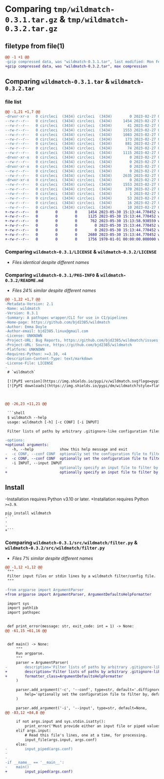 # Comparing `tmp/wildmatch-0.3.1.tar.gz` & `tmp/wildmatch-0.3.2.tar.gz`

## filetype from file(1)

```diff
@@ -1 +1 @@
-gzip compressed data, was "wildmatch-0.3.1.tar", last modified: Mon Feb 27 03:35:56 2023, max compression
+gzip compressed data, was "wildmatch-0.3.2.tar", max compression
```

## Comparing `wildmatch-0.3.1.tar` & `wildmatch-0.3.2.tar`

### file list

```diff
@@ -1,21 +1,7 @@
-drwxr-xr-x   0 circleci  (3434) circleci  (3434)        0 2023-02-27 03:35:56.381394 wildmatch-0.3.1/
--rw-r--r--   0 circleci  (3434) circleci  (3434)     1454 2023-02-27 03:35:56.000000 wildmatch-0.3.1/LICENSE
--rw-r--r--   0 circleci  (3434) circleci  (3434)       41 2023-02-27 03:35:56.000000 wildmatch-0.3.1/MANIFEST.in
--rw-r--r--   0 circleci  (3434) circleci  (3434)     1553 2023-02-27 03:35:56.381394 wildmatch-0.3.1/PKG-INFO
--rw-r--r--   0 circleci  (3434) circleci  (3434)     1083 2023-02-27 03:35:56.000000 wildmatch-0.3.1/README.md
--rw-r--r--   0 circleci  (3434) circleci  (3434)      173 2023-02-27 03:35:56.000000 wildmatch-0.3.1/pyproject.toml
--rw-r--r--   0 circleci  (3434) circleci  (3434)      881 2023-02-27 03:35:56.000000 wildmatch-0.3.1/requirements.txt
--rw-r--r--   0 circleci  (3434) circleci  (3434)       74 2023-02-27 03:35:56.381394 wildmatch-0.3.1/setup.cfg
--rw-r--r--   0 circleci  (3434) circleci  (3434)     1115 2023-02-27 03:35:56.000000 wildmatch-0.3.1/setup.py
-drwxr-xr-x   0 circleci  (3434) circleci  (3434)        0 2023-02-27 03:35:56.377394 wildmatch-0.3.1/src/
--rw-r--r--   0 circleci  (3434) circleci  (3434)        0 2023-02-27 03:35:56.000000 wildmatch-0.3.1/src/__init__.py
-drwxr-xr-x   0 circleci  (3434) circleci  (3434)        0 2023-02-27 03:35:56.377394 wildmatch-0.3.1/src/wildmatch/
--rw-r--r--   0 circleci  (3434) circleci  (3434)        0 2023-02-27 03:35:56.000000 wildmatch-0.3.1/src/wildmatch/__init__.py
--rw-r--r--   0 circleci  (3434) circleci  (3434)     2635 2023-02-27 03:35:56.000000 wildmatch-0.3.1/src/wildmatch/filter.py
-drwxr-xr-x   0 circleci  (3434) circleci  (3434)        0 2023-02-27 03:35:56.381394 wildmatch-0.3.1/src/wildmatch.egg-info/
--rw-r--r--   0 circleci  (3434) circleci  (3434)     1553 2023-02-27 03:35:56.000000 wildmatch-0.3.1/src/wildmatch.egg-info/PKG-INFO
--rw-r--r--   0 circleci  (3434) circleci  (3434)      370 2023-02-27 03:35:56.000000 wildmatch-0.3.1/src/wildmatch.egg-info/SOURCES.txt
--rw-r--r--   0 circleci  (3434) circleci  (3434)        1 2023-02-27 03:35:56.000000 wildmatch-0.3.1/src/wildmatch.egg-info/dependency_links.txt
--rw-r--r--   0 circleci  (3434) circleci  (3434)       53 2023-02-27 03:35:56.000000 wildmatch-0.3.1/src/wildmatch.egg-info/entry_points.txt
--rw-r--r--   0 circleci  (3434) circleci  (3434)       16 2023-02-27 03:35:56.000000 wildmatch-0.3.1/src/wildmatch.egg-info/requires.txt
--rw-r--r--   0 circleci  (3434) circleci  (3434)       10 2023-02-27 03:35:56.000000 wildmatch-0.3.1/src/wildmatch.egg-info/top_level.txt
+-rw-r--r--   0        0        0     1454 2023-05-30 15:13:44.770452 wildmatch-0.3.2/LICENSE
+-rw-r--r--   0        0        0     1125 2023-05-30 15:13:44.770452 wildmatch-0.3.2/README.md
+-rw-r--r--   0        0        0      762 2023-05-30 15:13:58.938559 wildmatch-0.3.2/pyproject.toml
+-rw-r--r--   0        0        0        0 2023-05-30 15:13:44.770452 wildmatch-0.3.2/src/__init__.py
+-rw-r--r--   0        0        0        0 2023-05-30 15:13:44.770452 wildmatch-0.3.2/src/wildmatch/__init__.py
+-rw-r--r--   0        0        0     2680 2023-05-30 15:13:44.770452 wildmatch-0.3.2/src/wildmatch/filter.py
+-rw-r--r--   0        0        0     1756 1970-01-01 00:00:00.000000 wildmatch-0.3.2/PKG-INFO
```

### Comparing `wildmatch-0.3.1/LICENSE` & `wildmatch-0.3.2/LICENSE`

 * *Files identical despite different names*

### Comparing `wildmatch-0.3.1/PKG-INFO` & `wildmatch-0.3.2/README.md`

 * *Files 24% similar despite different names*

```diff
@@ -1,22 +1,7 @@
-Metadata-Version: 2.1
-Name: wildmatch
-Version: 0.3.1
-Summary: A pathspec wrapper/CLI for use in CI/pipelines
-Home-page: https://github.com/bjd2385/wildmatch
-Author: Emma Doyle
-Author-email: bjd2385.linux@gmail.com
-License: UNKNOWN
-Project-URL: Bug Reports, https://github.com/bjd2385/wildmatch/issues
-Project-URL: Source, https://github.com/bjd2385/wildmatch
-Platform: UNKNOWN
-Requires-Python: >=3.10, <4
-Description-Content-Type: text/markdown
-License-File: LICENSE
-
 # `wildmatch`
 
 [![PyPI version](https://img.shields.io/pypi/v/wildmatch.svg?logo=pypi&style=flat-square)](https://pypi.org/project/wildmatch/)
 [![PyPI downloads](https://img.shields.io/pypi/dm/wildmatch?style=flat-square)](https://pypistats.org/packages/wildmatch)
 
 
 
@@ -26,23 +11,21 @@
 
 ```shell
 $ wildmatch --help
 usage: wildmatch [-h] [-c CONF] [-i INPUT]
 
 Filter lists of paths by arbitrary .gitignore-like configuration files.
 
-options:
+optional arguments:
   -h, --help            show this help message and exit
-  -c CONF, --conf CONF  optionally set the configuration file to filter by, defaults to .diffignore
+  -c CONF, --conf CONF  optionally set the configuration file to filter by, defaults to .diffignore (default: .diffignore)
   -i INPUT, --input INPUT
-                        optionally specify an input file to filter by the configuration file
+                        optionally specify an input file to filter by the configuration file (default: None)
 ```
 
 ## Install
 
-Installation requires Python v3.10 or later.
+Installation requires Python `>=3.9`.
 
 ```shell
 pip install wildmatch
-```
-
-
+```
```

### Comparing `wildmatch-0.3.1/src/wildmatch/filter.py` & `wildmatch-0.3.2/src/wildmatch/filter.py`

 * *Files 7% similar despite different names*

```diff
@@ -1,12 +1,12 @@
 """
 Filter input files or stdin lines by a wildmatch filter/config file.
 """
 
-from argparse import ArgumentParser
+from argparse import ArgumentParser, ArgumentDefaultsHelpFormatter
 
 import sys
 import pathlib
 import pathspec
 
 
 def print_error(message: str, exit_code: int = 1) -> None:
@@ -61,15 +61,16 @@
 
 
 def main() -> None:
     """
     Run argparse.
     """
     parser = ArgumentParser(
-        description='Filter lists of paths by arbitrary .gitignore-like configuration files.'
+        description='Filter lists of paths by arbitrary .gitignore-like configuration files.',
+        formatter_class=ArgumentDefaultsHelpFormatter
     )
 
     parser.add_argument('-c', '--conf', type=str, default='.diffignore',
         help='optionally set the configuration file to filter by, defaults to .diffignore'
     )
 
     parser.add_argument('-i', '--input', type=str, default=None,
@@ -83,12 +84,8 @@
 
     if not args.input and sys.stdin.isatty():
         print_error('Must provide either an input file or piped values to consume.')
     elif args.input:
         # Read this file's lines, one at a time, for processing.
         input_file(args.input, args.conf)
     else:
-        input_piped(args.conf)
-
-
-if __name__ == '__main__':
-    main()
+        input_piped(args.conf)
```

